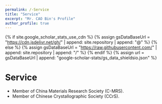 ```yaml
---
permalink: /-Service
title: "Service"
excerpt: "Mr. CAO Bin's Profile"
author_profile: true
---
```


{% if site.google_scholar_stats_use_cdn %}
{% assign gsDataBaseUrl = "https://cdn.jsdelivr.net/gh/" | append: site.repository | append: "@" %}
{% else %}
{% assign gsDataBaseUrl = "https://raw.githubusercontent.com/" | append: site.repository | append: "/" %}
{% endif %}
{% assign url = gsDataBaseUrl | append: "google-scholar-stats/gs_data_shieldsio.json" %}

<span class='anchor' id='-Service'></span>

# Service
- Member of China Materials Research Society (C-MRS).
- Member of Chinese Crystallographic Society (CCrS). 
